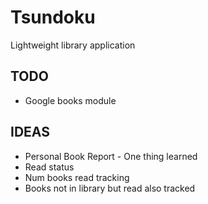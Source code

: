# Tsundoku
Lightweight library application

## TODO
* Google books module

## IDEAS
* Personal Book Report - One thing learned
* Read status
* Num books read tracking
* Books not in library but read also tracked
